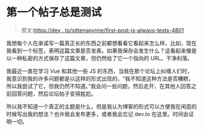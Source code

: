 # 第一个帖子总是测试

> 原文:[https://dev . to/sittenspynne/first-post-is-always-tests-4801](https://dev.to/sittenspynne/first-posts-are-always-tests-4801)

我想每个人在承诺写一篇真正长的东西之前都想看看它看起来怎么样。比如，现在我看到一个标签，表明这篇文章是否发表。如果我保存会发生什么？这看起来像是以一种私密的方式保存了这篇文章，但仍然给了它一个指向的 URL。干净利落。

我最近一直在学习 Vue 和其他一些 JS 的东西，当我在那个论坛上纠缠人们时，我意识到我的许多问题都是以这样的形式出现的，“我不知道这种方法是否糟糕，所以我尝试了它，但我仍然不知道。”我会问一些问题，然后走开，在其他人回答之前回答问题，然后论坛帖子变得尴尬。

所以我不知道一个真正的主题是什么，但是我认为博客的形式可以方便我在闲逛的时候写出我的想法？也许我会发布更多，或者我会忘记 dev.to 在这里。时间会证明一切。